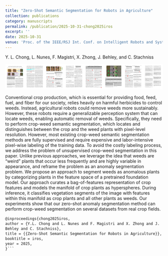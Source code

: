 ```yaml
---
title: "Zero-Shot Semantic Segmentation for Robots in Agriculture"
collection: publications
category: manuscripts
permalink: /publication/2025-10-31-chong2025iros
excerpt: ''
date: 2025-10-31
venue: 'Proc. of the IEEE/RSJ Int. Conf. on Intelligent Robots and Systems (IROS)'
---
```

Y. L. Chong, L. Nunes, F. Magistri, X. Zhong, J. Behley, and C. Stachniss <br/>

[<img src="/images/papers/chong2025iros.png">](https://www.ipb.uni-bonn.de/wp-content/papercite-data/pdf/chong2025iros.pdf)

Conventional crop production, which is essential for providing food, feed, fuel, and fiber for our society, relies
heavily on harmful herbicides to control weeds. Instead, agricultural robots could remove weeds more sustainably. 
However, these robots require a generalizable perception system that can locate weeds, enabling automatic removal of weeds. Specifically, they need to perform crop-weed semantic segmentation, which locates and distinguishes between the crop and the weed plants with pixel-level resolution. 
However, most existing crop-weed semantic segmentation methods are fully supervised and require expensive and labor-intensive pixel-wise labeling of the training data. 
To avoid the costly labeling process, we address the problem of unsupervised crop-weed segmentation in this paper. 
Unlike previous approaches, we leverage the idea that weeds are “weird” plants that occur less frequently and are highly variable in appearance, and reframe the problem as an anomaly segmentation problem. We propose an approach to segment weeds as anomalous plants by categorizing plants in the feature space of a pretrained foundation model. 
Our approach curates a bag-of-features representation of crop features and models the manifold of crop plants as hyperspheres. 
During inference, it classifies vegetation segments of the image with features within this manifold as crop plants and all other plants as weeds. 
Our experiments show that our zero-shot anomaly segmentation method can perform crop-weed segmentation on several datasets from real crop fields.

```bibtek
@inproceedings{chong2025iros,
author = {Y.L. Chong and L. Nunes and F. Magistri and X. Zhong and J. Behley and C. Stachniss},
title = {{Zero-Shot Semantic Segmentation for Robots in Agriculture}},
booktitle = iros,
year = 2025,
}```
